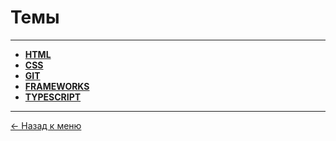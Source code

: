 # Темы

---

- **[HTML](https://github.com/samatakaya1/Interview-material/blob/main/questions/html/html.md)**
- **[CSS](https://github.com/samatakaya1/Interview-material/blob/main/questions/css/css.md)**
- **[GIT](https://github.com/samatakaya1/Interview-material/blob/main/questions/git/git.md)**
- **[FRAMEWORKS](https://github.com/samatakaya1/Interview-material/blob/main/questions/frameworks/frameworks.md)**
- **[TYPESCRIPT](https://github.com/samatakaya1/Interview-material/blob/main/questions/typescript/typescript.md)**


---
[<- Назад к меню](https://github.com/samatakaya1/Interview-material/blob/main/README.md)
